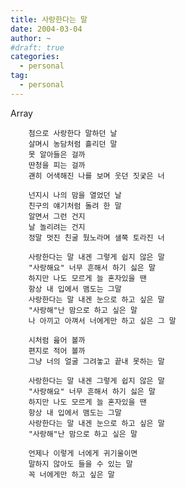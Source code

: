 ```yaml
---
title: 사랑한다는 말
date: 2004-03-04
author: ~
#draft: true
categories:
  - personal
tag:
  - personal
---
```




Array

        첨으로 사랑한다 말하던 날
        살며시 농담처럼 흘리던 말
        못 알아들은 걸까
        딴청을 피는 걸까
        괜히 어색해진 나를 보며 웃던 짓궂은 너

        넌지시 나의 맘을 열었던 날
        친구의 얘기처럼 돌려 한 말
        알면서 그런 건지 
        날 놀리려는 건지
        정말 멋진 친굴 뒀노라며 샐쭉 토라진 너

        사랑한다는 말 내겐 그렇게 쉽지 않은 말
        "사랑해요" 너무 흔해서 하기 싫은 말
        하지만 나도 모르게 늘 혼자있을 땐
        항상 내 입에서 맴도는 그말
        사랑한다는 말 내겐 눈으로 하고 싶은 말
        "사랑해"난 맘으로 하고 싶은 말
        나 아끼고 아껴서 너에게만 하고 싶은 그 말

        시처럼 읊어 볼까
        편지로 적어 볼까
        그냥 너의 얼굴 그려놓고 끝내 못하는 말

        사랑한다는 말 내겐 그렇게 쉽지 않은 말
        "사랑해요" 너무 흔해서 하기 싫은 말
        하지만 나도 모르게 늘 혼자있을 땐
        항상 내 입에서 맴도는 그말
        사랑한다는 말 내겐 눈으로 하고 싶은 말
        "사랑해"난 맘으로 하고 싶은 말

        언제나 이렇게 너에게 귀기울이면
        말하지 않아도 들을 수 있는 말
        꼭 너에게만 하고 싶은 말


 






